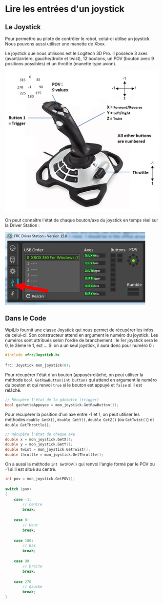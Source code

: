 # Lire les entrées d'un joystick

## Le Joystick

Pour permettre au pilote de contrôler le robot, celui-ci utilise un joystick. Nous pouvons aussi utiliser une manette de Xbox.

Le joystick que nous utilisons est le Logitech 3D Pro. Il possède 3 axes (avant/arrière, gauche/droite et twist), 12 boutons, un POV (bouton avec 9 positions possibles) et un throttle (manette type avion).

![Logitech 3D Extreme Pro](img/Joystick.jpg)

On peut connaître l'état de chaque bouton/axe du joystick en temps réel sur la Driver Station :

![Driver Station](img/Ds.jpg)


## Dans le Code

WpiLib fournit une classe [Joystick](http://first.wpi.edu/FRC/roborio/release/docs/cpp/classfrc_1_1Joystick.html) qui nous permet de récupérer les infos de celui-ci. Son constructeur attend en argument le numéro du joystick. Les numéros sont attribués selon l'ordre de branchement : le 1er joystick sera le 0, le 2ème le 1, ect ... Si on a un seul joystick, il aura donc pour numéro 0 :
```c++
#include <frc/Joystick.h>

frc::Joystick mon_joystick(0);
```

Pour récupérer l'état d'un bouton (appuyé/relâché, on peut utiliser la méthode `bool GetRawButton(int button)` qui attend en argument le numéro du bouton et qui renvoi `true` si le bouton est appuyé et `false` si il est relâché.
```c++
// Récupère l'état de la gâchette (trigger)
bool gachetteAppuyee = mon_joystick.GetRawButton(1);
```

Pour récupérer la position d'un axe entre -1 et 1, on peut utiliser les méthodes `double GetX()`, `double GetY()`, `double GetZ()` (ou `GetTwist()`) et `double GetThrottle()`.
```c++
// Récupère l'état de chaque axe
double x = mon_joystick.GetX();
double y = mon_joystick.GetY();
double twist = mon_joystick.GetTwist();
double throttle = mon_joystick.GetThrottle();
```

On a aussi la méthode `int GetPOV()` qui renvoi l'angle formé par le POV ou -1 si il est situé au centre.
```c++
int pov = mon_joystick.GetPOV();

switch (pov)
{
    case -1:
        // Centre
        break;

    case 0:
        // Haut
        break;

    case 180:
        // Bas
        break;

    case 90
        // Droite
        break;

    case 270
        // Gauche
        break;
}
```
